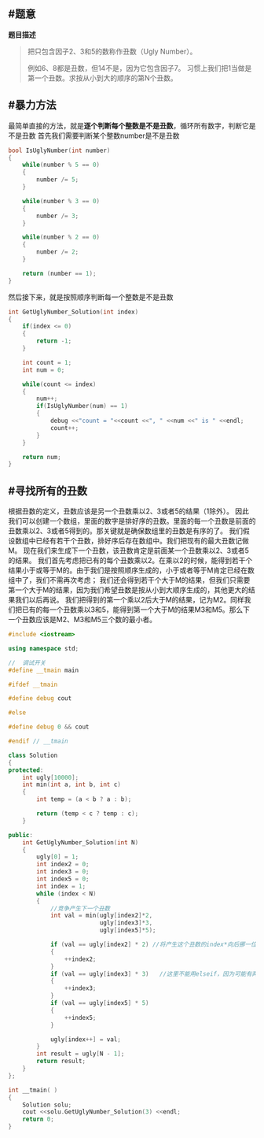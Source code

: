


#题意
-------

**题目描述**

>把只包含因子2、3和5的数称作丑数（Ugly Number）。
>
>例如6、8都是丑数，但14不是，因为它包含因子7。
习惯上我们把1当做是第一个丑数。求按从小到大的顺序的第N个丑数。



#暴力方法
-------
最简单直接的方法，就是**逐个判断每个整数是不是丑数**，循环所有数字，判断它是不是丑数
首先我们需要判断某个整数number是不是丑数
```cpp
bool IsUglyNumber(int number)
{
    while(number % 5 == 0)
    {
        number /= 5;
    }

    while(number % 3 == 0)
    {
        number /= 3;
    }

    while(number % 2 == 0)
    {
        number /= 2;
    }

    return (number == 1);
}
```
然后接下来，就是按照顺序判断每一个整数是不是丑数
```cpp
int GetUglyNumber_Solution(int index)
{
    if(index <= 0)
    {
        return -1;
    }

    int count = 1;
    int num = 0;

    while(count <= index)
    {
        num++;
        if(IsUglyNumber(num) == 1)
        {
            debug <<"count = "<<count <<", " <<num <<" is " <<endl;
            count++;
        }
    }

    return num;
}
```


#寻找所有的丑数
-------
根据丑数的定义，丑数应该是另一个丑数乘以2、3或者5的结果（1除外）。
因此我们可以创建一个数组，里面的数字是排好序的丑数。里面的每一个丑数是前面的丑数乘以2、3或者5得到的。那关键就是确保数组里的丑数是有序的了。
我们假设数组中已经有若干个丑数，排好序后存在数组中。我们把现有的最大丑数记做M。
现在我们来生成下一个丑数，该丑数肯定是前面某一个丑数乘以2、3或者5的结果。
我们首先考虑把已有的每个丑数乘以2。在乘以2的时候，能得到若干个结果小于或等于M的。由于我们是按照顺序生成的，小于或者等于M肯定已经在数组中了，我们不需再次考虑；
我们还会得到若干个大于M的结果，但我们只需要第一个大于M的结果，因为我们希望丑数是按从小到大顺序生成的，其他更大的结果我们以后再说。
我们把得到的第一个乘以2后大于M的结果，记为M2。同样我们把已有的每一个丑数乘以3和5，能得到第一个大于M的结果M3和M5。那么下一个丑数应该是M2、M3和M5三个数的最小者。
```cpp
#include <iostream>

using namespace std;

//  调试开关
#define __tmain main

#ifdef __tmain

#define debug cout

#else

#define debug 0 && cout

#endif // __tmain

class Solution
{
protected:
    int ugly[10000];
    int min(int a, int b, int c)
    {
        int temp = (a < b ? a : b);

        return (temp < c ? temp : c);
    }

public:
    int GetUglyNumber_Solution(int N)
    {
        ugly[0] = 1;
        int index2 = 0;
        int index3 = 0;
        int index5 = 0;
        int index = 1;
        while (index < N)
        {
            //竞争产生下一个丑数
            int val = min(ugly[index2]*2,
                          ugly[index3]*3,
                          ugly[index5]*5);

            if (val == ugly[index2] * 2) //将产生这个丑数的index*向后挪一位；
            {
                ++index2;
            }
            if (val == ugly[index3] * 3)   //这里不能用elseif，因为可能有两个最小值，这时都要挪动；
            {
                ++index3;
            }
            if (val == ugly[index5] * 5)
            {
                ++index5;
            }

            ugly[index++] = val;
        }
        int result = ugly[N - 1];
        return result;
    }
};

int __tmain( )
{
    Solution solu;
    cout <<solu.GetUglyNumber_Solution(3) <<endl;
    return 0;
}
```


